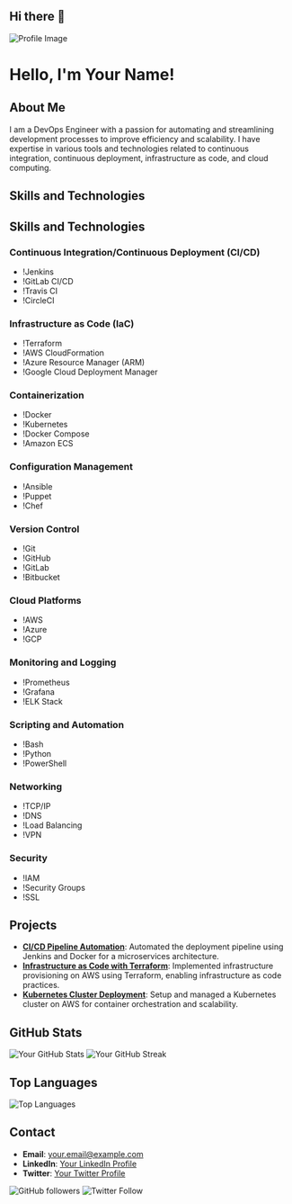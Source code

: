 ## Hi there 👋

<!--
**HimadriSingha/HimadriSingha** is a ✨ _special_ ✨ repository because its `README.md` (this file) appears on your GitHub profile.

Here are some ideas to get you started:

- 🔭 I’m currently working on ...
- 🌱 I’m currently learning ...
- 👯 I’m looking to collaborate on ...
- 🤔 I’m looking for help with ...
- 💬 Ask me about ...
- 📫 How to reach me: ...
- 😄 Pronouns: ...
- ⚡ Fun fact: ...
-->
![Profile Image](https://avatars.githubusercontent.com/yourusername)
# Hello, I'm Your Name!

## About Me
I am a DevOps Engineer with a passion for automating and streamlining development processes to improve efficiency and scalability. I have expertise in various tools and technologies related to continuous integration, continuous deployment, infrastructure as code, and cloud computing.

## Skills and Technologies
## Skills and Technologies

### Continuous Integration/Continuous Deployment (CI/CD)
- !Jenkins
- !GitLab CI/CD
- !Travis CI
- !CircleCI

### Infrastructure as Code (IaC)
- !Terraform
- !AWS CloudFormation
- !Azure Resource Manager (ARM)
- !Google Cloud Deployment Manager

### Containerization
- !Docker
- !Kubernetes
- !Docker Compose
- !Amazon ECS

### Configuration Management
- !Ansible
- !Puppet
- !Chef

### Version Control
- !Git
- !GitHub
- !GitLab
- !Bitbucket

### Cloud Platforms
- !AWS
- !Azure
- !GCP

### Monitoring and Logging
- !Prometheus
- !Grafana
- !ELK Stack

### Scripting and Automation
- !Bash
- !Python
- !PowerShell

### Networking
- !TCP/IP
- !DNS
- !Load Balancing
- !VPN

### Security
- !IAM
- !Security Groups
- !SSL

## Projects
- [**CI/CD Pipeline Automation**](https://github.com/yourusername/ci-cd-pipeline): Automated the deployment pipeline using Jenkins and Docker for a microservices architecture.
- [**Infrastructure as Code with Terraform**](https://github.com/yourusername/terraform-aws): Implemented infrastructure provisioning on AWS using Terraform, enabling infrastructure as code practices.
- [**Kubernetes Cluster Deployment**](https://github.com/yourusername/kubernetes-cluster): Setup and managed a Kubernetes cluster on AWS for container orchestration and scalability.

## GitHub Stats
![Your GitHub Stats](https://github-readme-stats.vercel.app/api?username=yourusername&show_icons=true&theme=radical)
![Your GitHub Streak](https://github-readme-streak-stats.herokuapp.com/?user=yourusername&theme=radical)

## Top Languages
![Top Languages](https://github-readme-stats.vercel.app/api/top-langs/?username=HimadriSingha&layout=compact&theme=radical)

## Contact
- **Email**: your.email@example.com
- **LinkedIn**: [Your LinkedIn Profile](https://linkedin.com/in/yourprofile)
- **Twitter**: [Your Twitter Profile](https://twitter.com/yourprofile)

![GitHub followers](https://img.shields.io/github/followers/yourusername?style=social)
![Twitter Follow](https://img.shields.io/twitter/follow/yourprofile?style=social)
